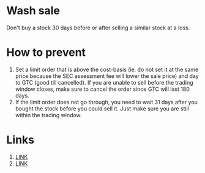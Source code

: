 # Wash sale

Don't buy a stock 30 days before or after selling a similar stock at a loss. 

# How to prevent

1. Set a limit order that is above the cost-basis (ie. do not set it at the same price because the SEC assessment fee will lower the sale price) and day to GTC (good till cancelled). If you are unable to sell before the trading window closes, make sure to cancel the order since GTC will last 180 days.
2. If the limit order does not go through, you need to wait 31 days after you bought the stock before you could sell it. Just make sure you are still within the trading window.

# Links

1. [LINK](https://www.youtube.com/watch?v=R7OmiwjGsZE)
2. [LINK](https://www.youtube.com/watch?v=BbyXuO70KA0)
